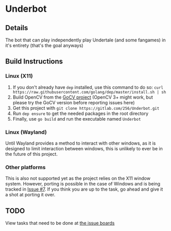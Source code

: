 # Underbot
## Details
The bot that can play independently play Undertale (and some fangames) in it's entirety (that's the goal anyways)

## Build Instructions
### Linux (X11)
1. If you don't already have ```dep``` installed, use this command to do so: ```curl https://raw.githubusercontent.com/golang/dep/master/install.sh | sh```
2. Build OpenCV from the [GoCV project](https://github.com/hybridgroup/gocv) (OpenCV 3+ might work, but please try the GoCV version before reporting issues here)
3. Get this project with ```git clone https://gitlab.com/256/Underbot.git```
4.  Run ```dep ensure``` to get the needed packages in the root directory
5.  Finally, use ```go build``` and run the executable named ```Underbot```
### Linux (Wayland)
Until Wayland provides a method to interact with other windows, as it is designed to limit interaction between windows, this is unlikely to ever be in the future of this project.
### Other platforms
This is also not supported yet as the project relies on the X11 window system. However, porting is possible in the case of Windows and is being tracked in [Issue #7](https://gitlab.com/256/Underbot/issues/7). If you think you are up to the task, go ahead and give it a shot at porting it over.

## TODO
View tasks that need to be done at [the issue boards](https://gitlab.com/256/Underbot/boards?=)